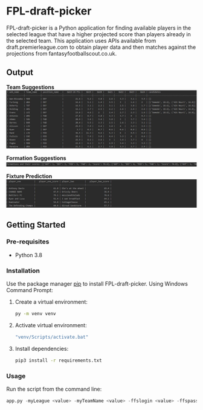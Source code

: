 # FPL-draft-picker

FPL-draft-picker is a Python application for finding available players in the selected league that have a higher 
projected score than players already in the selected team. This application uses APIs available from 
draft.premierleague.com to obtain player data and then matches against the projections from fantasyfootballscout.co.uk.

## Output

**Team Suggestions**
![figure2](res/player_suggestions.JPG)

**Formation Suggestions**
![figure3](res/formation_suggestions.JPG)

**Fixture Prediction**
![figure1](res/fixture_prediction.JPG)

## Getting Started

### Pre-requisites
* Python 3.8

### Installation
Use the package manager [pip](https://pip.pypa.io/en/stable/) to install FPL-draft-picker. Using Windows Command Prompt:

1. Create a virtual environment:
    ```bash
    py -m venv venv
    ```
2. Activate virtual environment:
    ```bash
    "venv/Scripts/activate.bat"
    ```
3. Install dependencies:
    ```bash
    pip3 install -r requirements.txt
    ```
   
### Usage
Run the script from the command line:

```python
app.py -myLeague <value> -myTeamName <value> -ffslogin <value> -ffspassword <value>
```